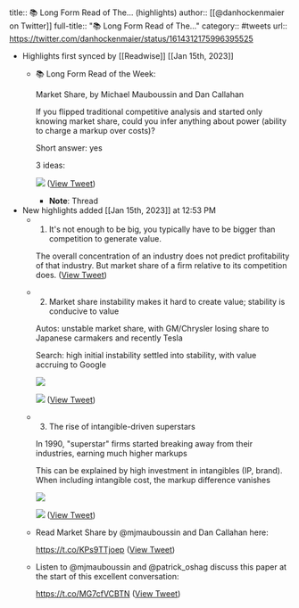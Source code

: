 title:: 📚 Long Form Read of The... (highlights)
author:: [[@danhockenmaier on Twitter]]
full-title:: "📚 Long Form Read of The..."
category:: #tweets
url:: https://twitter.com/danhockenmaier/status/1614312175996395525

- Highlights first synced by [[Readwise]] [[Jan 15th, 2023]]
	- 📚 Long Form Read of the Week:
	  
	  Market Share, by Michael Mauboussin and Dan Callahan
	  
	  If you flipped traditional competitive analysis and started only knowing market share, could you infer anything about power (ability to charge a markup over costs)?
	  
	  Short answer: yes
	  
	  3 ideas: 
	  
	  ![](https://pbs.twimg.com/media/FmcvVbHaYAAO6Ih.jpg) ([View Tweet](https://twitter.com/danhockenmaier/status/1614312175996395525))
		- **Note**: Thread
- New highlights added [[Jan 15th, 2023]] at 12:53 PM
	- 1. It's not enough to be big, you typically have to be bigger than competition to generate value.
	  
	  The overall concentration of an industry does not predict profitability of that industry. But market share of a firm relative to its competition does. ([View Tweet](https://twitter.com/danhockenmaier/status/1614312177430835200))
	- 2. Market share instability makes it hard to create value; stability is conducive to value
	  
	  Autos: unstable market share, with GM/Chrysler losing share to Japanese carmakers and recently Tesla
	  
	  Search: high initial instability settled into stability, with value accruing to Google 
	  
	  ![](https://pbs.twimg.com/media/FmcnpjDaAAEPPNm.jpg) 
	  
	  ![](https://pbs.twimg.com/media/FmcnrGvacAElpra.jpg) ([View Tweet](https://twitter.com/danhockenmaier/status/1614312179129544707))
	- 3. The rise of intangible-driven superstars
	  
	  In 1990, "superstar" firms started breaking away from their industries, earning much higher markups
	  
	  This can be explained by high investment in intangibles (IP, brand). When including intangible cost, the markup difference vanishes 
	  
	  ![](https://pbs.twimg.com/media/FmcoZUyaYAA8N7I.jpg) 
	  
	  ![](https://pbs.twimg.com/media/FmcoaZCaEAALkzc.jpg) ([View Tweet](https://twitter.com/danhockenmaier/status/1614312180807262208))
	- Read Market Share by @mjmauboussin and Dan Callahan here: 
	  
	  https://t.co/KPs9TTjoep ([View Tweet](https://twitter.com/danhockenmaier/status/1614312182606618626))
	- Listen to @mjmauboussin and @patrick_oshag discuss this paper at the start of this excellent conversation: 
	  
	  https://t.co/MG7cfVCBTN ([View Tweet](https://twitter.com/danhockenmaier/status/1614312184225595392))